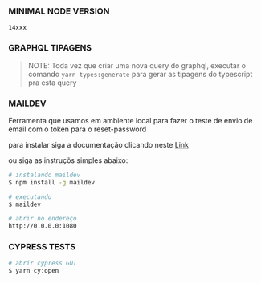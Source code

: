 ### MINIMAL NODE VERSION
`14xxx`


### GRAPHQL TIPAGENS
> NOTE: Toda vez que criar uma nova query do graphql, executar o comando `yarn types:generate` para gerar as tipagens do typescript pra esta query


### MAILDEV
Ferramenta que usamos em ambiente local para fazer o teste de envio de email com o token para o reset-password

para instalar siga a documentação clicando neste [Link](https://github.com/maildev/maildev)

ou siga as instruçõs simples abaixo:

```bash
# instalando maildev
$ npm install -g maildev

# executando
$ maildev

# abrir no endereço
http://0.0.0.0:1080
```

### CYPRESS TESTS
```bash
# abrir cypress GUI
$ yarn cy:open
```
